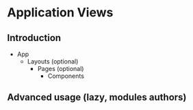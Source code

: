 # Application Views

## Introduction

- App
  - Layouts (optional)
    - Pages (optional)
      - Components

## Advanced usage (lazy, modules authors)

